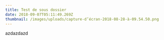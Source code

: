 ```yaml
---
title: Test de sous dossier
date: 2018-09-07T05:11:49.269Z
thumbnail: /images/uploads/capture-d’écran-2018-08-28-à-09.54.50.png
---
```

azdazdazd
